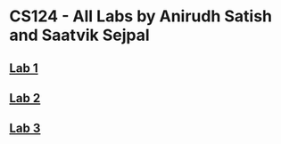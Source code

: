 # CS124 - All Labs by Anirudh Satish and Saatvik Sejpal

## <a href='https://github.com/anirudhsatish22/cs124/tree/lab1'>Lab 1</a>

## <a href='https://github.com/anirudhsatish22/cs124/tree/lab2'>Lab 2</a>

## <a href='https://anirudhsatish22.github.io/cs124/'>Lab 3</a>




